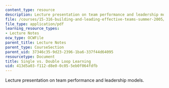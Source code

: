 ```yaml
---
content_type: resource
description: Lecture presentation on team performance and leadership models.
file: /courses/15-316-building-and-leading-effective-teams-summer-2005/413d5a03f112d8e00c055eb0f064fdfb_sng_dob_loop_lrn.pdf
file_type: application/pdf
learning_resource_types:
- Lecture Notes
ocw_type: OCWFile
parent_title: Lecture Notes
parent_type: CourseSection
parent_uid: 37346c35-9d23-2396-1ba6-337f44d64095
resourcetype: Document
title: Single vs. Double Loop Learning
uid: 413d5a03-f112-d8e0-0c05-5eb0f064fdfb
---
```

Lecture presentation on team performance and leadership models.

